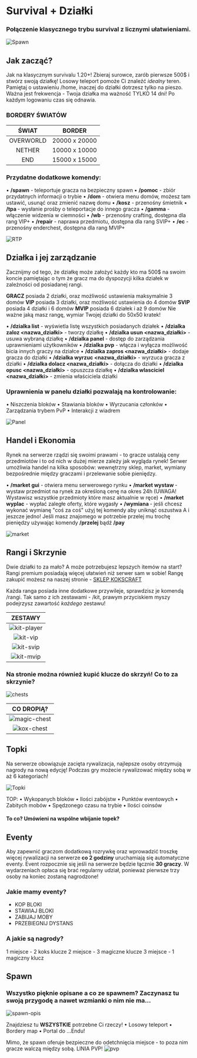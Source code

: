 # Survival + Działki <!-- DECODE / SUNSHINE -->
### Połączenie klasycznego trybu survival z licznymi ułatwieniami. 
![Spawn](/assets/survival-dzialki/survival-spawn.png)

## Jak zacząć? <!-- DECODE -->
Jak na klasycznym survivalu 1.20+! Zbieraj surowce, zarób pierwsze 500$ i stwórz swoją działkę! 
Losowy teleport pomoże Ci znaleźć *idealny* teren.
Pamiętaj o ustawieniu /home, inaczej do działki dotrzesz tylko na pieszo.
Ważna jest frekwencja - Twoja działka ma ważność TYLKO 14 dni! Po każdym logowaniu czas się odnawia.

### BORDERY ŚWIATÓW


|   ŚWIAT   |    BORDER     |
|:---------:|:-------------:|
| OVERWORLD | 20000 x 20000 |
|  NETHER   | 10000 x 10000 |
|    END    | 15000 x 15000 |   

### Przydatne dodatkowe komendy:
• **/spawn** - teleportuje gracza na bezpieczny spawn
• **/pomoc** - zbiór przydatnych informacji o trybie
• **/dom** - otwiera menu domów, możesz tam ustawić, usunąć oraz zmienić nazwę domu
• **/kosz** - przenośny śmietnik
• **/tpa <nick>** - wysłanie prośby o teleportacje do innego gracza
• **/gamma** - włączenie widzenia w ciemności
• **/wb** - przenośny crafting, dostępna dla rang VIP+
• **/repair** - naprawa przedmiotu, dostępna dla rang SVIP+
• **/ec** - przenośny enderchest, dostępna dla rang MVIP+

![RTP](/assets/survival-dzialki/rtp.png)

## Działka i jej zarządzanie <!-- SUNSHINE -->
Zacznijmy od tego, że działkę może założyć każdy kto ma 500$ na swoim koncie pamiętając o tym że gracz ma do dyspozycji kilka działek w zależności od posiadanej rangi.

**GRACZ** posiada 2 działki, oraz możliwość ustawienia maksymalnie 3 domów
**VIP** posiada 3 działki, oraz możliwość ustawienia do 4 domów
**SVIP** posiada 4 działki i 6 domów
**MVIP** posiada 6 działek i aż 9 domów
Nie ważne jaką masz rangę, wymiar Twojej działki do 50x50 kratek!


• **/dzialka list** - wyświetla listę wszystkich posiadanych działek
• **/dzialka zaloz <nazwa_działki>** - tworzy działkę
• **/dzialka usun <nazwa_działki>** - usuwa wybraną działkę
• **/dzialka panel** - dostęp do zarządzania uprawnieniami użytkowników
• **/dzialka pvp** - włącza i wyłącza możliwość bicia innych graczy na działce
• **/dzialka zapros <nick> <nazwa_działki>** - dodaje gracza do działki
• **/dzialka wyrzuc <nick> <nazwa_działki>** - wyrzuca gracza z działki
• **/dzialka dolacz <nazwa_działki>** - dołącza do działki
• **/dzialka opusc <nazwa_działki>** - opuszcza działkę
• **/dzialka wlasciciel <nick> <nazwa_działki>** - zmienia właściciela działki

### Uprawnienia w panelu działki pozwalają na kontrolowanie:
• Niszczenia bloków
• Stawiania bloków
• Wyrzucania członków
• Zarządzania trybem PvP
• Interakcji z wiadrem

![Panel](/assets/survival-dzialki/panel.png)

## Handel i Ekonomia <!-- SUNSHINE -->
Rynek na serwerze rządzi się swoimi prawami -  to gracze ustalają ceny przedmiotów i to od nich w dużej mierze zależy jak wygląda rynek!
Serwer umożliwia handel na kilka sposobów: wewnętrzny sklep, market, wymiany bezpośrednie między graczami i przelewanie sobie pieniędzy.

• **/market gui** - otwiera menu serwerowego rynku
• **/market wystaw <cena>** - wystaw przedmiot na rynek za określoną cenę na okres 24h (UWAGA! Wystawisz wszystkie przedmioty które masz aktualnie w ręce)
• **/market wyplac** - wypłać zaległe oferty, które wygasły
• **/wymiana <nick>** - jeśli chcesz wykonać wymianę "coś za coś" użyj tej komendy aby uniknąć oszustwa
A i jeszcze jedno! Jeśli masz znajomego w potrzebie przelej mu trochę pieniędzy używając komendy **/przelej <nick> <ilosc>** bądź **/pay <nick> <ilosc>**

![market](/assets/survival-dzialki/market.png)

## Rangi i Skrzynie <!-- DECODE -->
Dwie działki to za mało? A może potrzebujesz lepszych itemów na start? Rangi premium posiadają więcej ułatwień niż serwer sam w sobie!
Rangę zakupić możesz na naszej stronie - [SKLEP KOKSCRAFT](https://kokscraft.pl/sklep/rangi/sv-1-20_1)

Każda ranga posiada inne dodatkowe przywileje, sprawdzisz je komendą /rangi.
Tak samo z ich zestawami - /kit, prawym przyciskiem myszy podejrzysz zawartość *każdego* zestawu!

|                        ZESTAWY                         |
|:------------------------------------------------------:|
| ![kit-player](/assets/survival-dzialki/kit-player.png) |
|    ![kit-vip](/assets/survival-dzialki/kit-vip.png)    |
|   ![kit-svip](/assets/survival-dzialki/kit-svip.png)   |
|   ![kit-mvip](/assets/survival-dzialki/kit-mvip.png)   |


### Na stronie można również kupić **klucze do skrzyń!** Co to za skrzynie?
![chests](/assets/survival-dzialki/chests.png)

|                        CO DROPIĄ?                        |
|:--------------------------------------------------------:|
| ![magic-chest](/assets/survival-dzialki/magic-chest.png) |
|   ![kox-chest](/assets/survival-dzialki/kox-chest.png)   |


## Topki <!-- SUNSHINE -->
Na serwerze obowiązuje zacięta rywalizacja, najlepsze osoby otrzymują nagrody na nową edycję!
Podczas gry możecie rywalizować między sobą w aż 6 kategoriach!

![Topki](/assets/survival-dzialki/top-list.png)

TOP:
• Wykopanych bloków
• Ilości zabójstw
• Punktów eventowych
• Zabitych mobów
• Spędzonego czasu na trybie
• Ilości coinsów

#### **To co? Umówieni na wspólne wbijanie topek?**


## Eventy <!-- DECODE / SUNSHINE -->
Aby zapewnić graczom dodatkową rozrywkę oraz wprowadzić troszkę więcej rywalizacji na serwerze **co 2 godziny** uruchamiają się automatyczne eventy.
Event rozpocznie się jeśli na serwerze będzie łącznie **30 graczy**.
W wydarzeniach opłaca się brać regularny udział, ponieważ pierwsze trzy osoby na koniec zostaną nagrodzone!

### **Jakie mamy eventy?**

- KOP BLOKI
- STAWIAJ BLOKI
- ZABIJAJ MOBY
- PRZEBIEGNIJ DYSTANS

### A jakie są nagrody?
1 miejsce - 2 koks klucze
2 miejsce - 3 magiczne klucze
3 miejsce - 1 magiczny klucz 


## Spawn
### Wszystko pięknie opisane a co ze spawnem? Zaczynasz tu swoją przygodę a nawet wzmianki o nim nie ma...

![spawn-opis](/assets/survival-dzialki/spawn-desc.png)

Znajdziesz tu **WSZYSTKIE** potrzebne Ci rzeczy! 
• Losowy teleport
• Bordery map
• Portal do ...Endu!

Mimo, że spawn oferuje bezpieczne do odetchnięcia miejsce - to poza nim gracze walczą między sobą. 
LINIA PVP!
![pvp](/assets/survival-dzialki/pvp.png)

